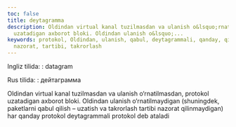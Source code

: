 ```yaml
---
toc: false
title: deytagramma
description: Oldindan virtual kanal tuzilmasdan va ulanish o&lsquo;rnatilmasdan, protokol
  uzatadigan axborot bloki. Oldindan ulanish o&lsquo;...
keywords: protokol, Oldindan, ulanish, qabul, deytagrammali, qanday, qilinmaydigan,
  nazorat, tartibi, takrorlash
---
```


Ingliz tilida:
:   datagram

Rus tilida:
:   дейтаграмма

Oldindan virtual kanal tuzilmasdan va ulanish o‘rnatilmasdan, protokol uzatadigan axborot bloki. Oldindan ulanish o‘rnatilmaydigan (shuningdek, paketlarni qabul qilish – uzatish va takrorlash tartibi nazorat qilinmaydigan) har qanday protokol deytagrammali protokol deb ataladi
